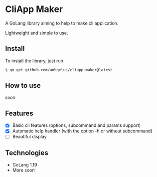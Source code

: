 # CliApp Maker

A GoLang library aiming to help to make cli application.

Lightweight and simple to use.

## Install

To install the library, just run 
```bash
$ go get github.com/anhgelus/cliapp-maker@latest
```

## How to use

*soon*

## Features

- [x] Basic cli features (options, subcommand and params support)
- [x] Automatic help handler (with the option -h or without subcommand)
- [ ] Beautiful display

## Technologies

- GoLang 1.19
- More soon
